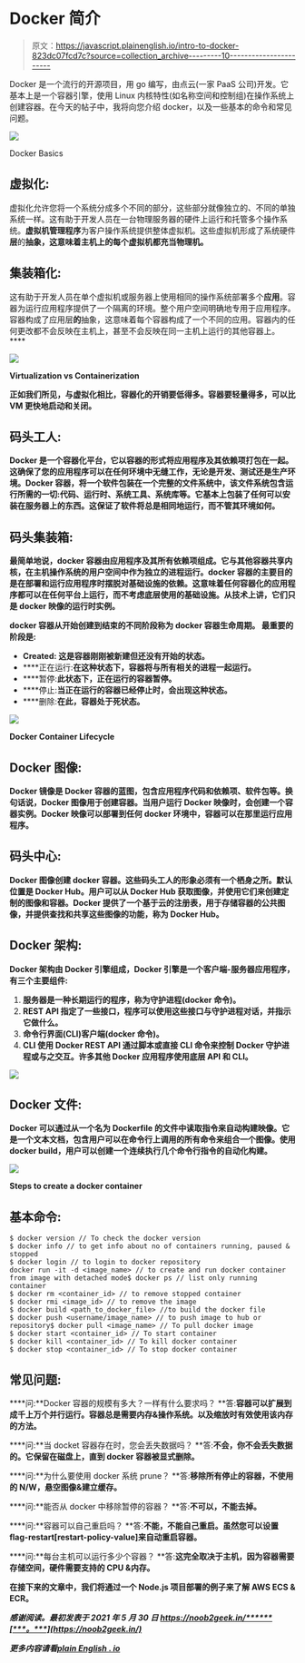# Docker 简介

> 原文：<https://javascript.plainenglish.io/intro-to-docker-823dc07fcd7c?source=collection_archive---------10----------------------->

Docker 是一个流行的开源项目，用 go 编写，由点云(一家 PaaS 公司)开发。它基本上是一个容器引擎，使用 Linux 内核特性(如名称空间和控制组)在操作系统上创建容器。在今天的帖子中，我将向您介绍 docker，以及一些基本的命令和常见问题。

![](img/980049124827c0eb18eeaf925887fa2a.png)

Docker Basics

## 虚拟化:

虚拟化允许您将一个系统分成多个不同的部分，这些部分就像独立的、不同的单独系统一样。这有助于开发人员在一台物理服务器的硬件上运行和托管多个操作系统。**虚拟机管理程序**为客户操作系统提供整体虚拟机。这些虚拟机形成了系统硬件 **层**的**抽象，这意味着主机上的每个虚拟机都充当物理机。**

## 集装箱化:

这有助于开发人员在单个虚拟机或服务器上使用相同的操作系统部署多个**应用**。容器为运行应用程序提供了一个隔离的环境。整个用户空间明确地专用于应用程序。容器构成了应用层**的**抽象，这意味着每个容器构成了一个不同的应用。容器内的任何更改都不会反映在主机上，甚至不会反映在同一主机上运行的其他容器上。****

**![](img/e0c7336a116b315491cb02dc8bfcc7fa.png)**

**Virtualization vs Containerization**

**正如我们所见，与虚拟化相比，容器化的开销要低得多。容器要轻量得多，可以比 VM 更快地启动和关闭。**

## **码头工人:**

**Docker 是一个容器化平台，它以容器的形式将应用程序及其依赖项打包在一起。这确保了您的应用程序可以在任何环境中无缝工作，无论是开发、测试还是生产环境。Docker 容器，将一个软件包装在一个完整的文件系统中，该文件系统包含运行所需的一切:代码、运行时、系统工具、系统库等。它基本上包装了任何可以安装在服务器上的东西。这保证了软件将总是相同地运行，而不管其环境如何。**

## **码头集装箱:**

**最简单地说，docker 容器由应用程序及其所有依赖项组成。它与其他容器共享内核，在主机操作系统的用户空间中作为独立的进程运行。docker 容器的主要目的是在部署和运行应用程序时摆脱对基础设施的依赖。这意味着任何容器化的应用程序都可以在任何平台上运行，而不考虑底层使用的基础设施。从技术上讲，它们只是 docker 映像的运行时实例。**

**docker 容器从开始创建到结束的不同阶段称为 docker 容器生命周期。
最重要的阶段是:**

*   ****Created:** 这是容器刚刚被新建但还没有开始的状态。**
*   ****正在运行:**在这种状态下，容器将与所有相关的进程一起运行。**
*   ****暂停:**此状态下，正在运行的容器暂停。**
*   ****停止:**当正在运行的容器已经停止时，会出现这种状态。**
*   ****删除:**在此，容器处于死状态。**

**![](img/a1c796c5956ec59e4ed602c38786c112.png)**

**Docker Container Lifecycle**

## **Docker 图像:**

**Docker 镜像是 Docker 容器的蓝图，包含应用程序代码和依赖项、软件包等。换句话说，Docker 图像用于创建容器。当用户运行 Docker 映像时，会创建一个容器实例。Docker 映像可以部署到任何 docker 环境中，容器可以在那里运行应用程序。**

## **码头中心:**

**Docker 图像创建 docker 容器。这些码头工人的形象必须有一个栖身之所。默认位置是 Docker Hub。用户可以从 Docker Hub 获取图像，并使用它们来创建定制的图像和容器。Docker 提供了一个基于云的注册表，用于存储容器的公共图像，并提供查找和共享这些图像的功能，称为 Docker Hub。**

## **Docker 架构:**

**Docker 架构由 Docker 引擎组成，Docker 引擎是一个客户端-服务器应用程序，有三个主要组件:**

1.  **服务器是一种长期运行的程序，称为守护进程(docker 命令)。**
2.  **REST API 指定了一些接口，程序可以使用这些接口与守护进程对话，并指示它做什么。**
3.  **命令行界面(CLI)客户端(docker 命令)。**
4.  **CLI 使用 Docker REST API 通过脚本或直接 CLI 命令来控制 Docker 守护进程或与之交互。许多其他 Docker 应用程序使用底层 API 和 CLI。**

**![](img/c41a43864cc4e0c04b04b02633a18dbc.png)**

## **Docker 文件:**

**Docker 可以通过从一个名为 Dockerfile 的文件中读取指令来自动构建映像。它是一个文本文档，包含用户可以在命令行上调用的所有命令来组合一个图像。使用 docker build，用户可以创建一个连续执行几个命令行指令的自动化构建。**

**![](img/85b6daa35c9ceebc70eaebb0b3a6c962.png)**

**Steps to create a docker container**

## **基本命令:**

```
$ docker version // To check the docker version
$ docker info // to get info about no of containers running, paused & stopped
$ docker login // to login to docker repository
docker run -it -d <image_name> // to create and run docker container from image with detached mode$ docker ps // list only running container
$ docker rm <container_id> // to remove stopped container
$ docker rmi <image_id> // to remove the image
$ docker build <path_to_docker_file> //to build the docker file
$ docker push <username/image_name> // to push image to hub or repository$ docker pull <image_name> // To pull docker image
$ docker start <container_id> // To start container
$ docker kill <container_id> // To kill docker container
$ docker stop <container_id> // To stop docker container
```

## **常见问题:**

****问:**Docker 容器的规模有多大？一样有什么要求吗？
**答:**容器可以扩展到成千上万个并行运行。容器总是需要内存&操作系统。以及缩放时有效使用该内存的方法。**

****问:**当 docket 容器存在时，您会丢失数据吗？
**答:**不会，你不会丢失数据的。它保留在磁盘上，直到 docker 容器被显式删除。**

****问:**为什么要使用 docker 系统 prune？
**答:**移除所有停止的容器，不使用的 N/W，悬空图像&建立缓存。**

****问:**能否从 docker 中移除暂停的容器？
**答:**不可以，不能去掉。**

****问:**容器可以自己重启吗？
**答:**不能，不能自己重启。虽然您可以设置 flag-restart[restart-policy-value]来自动重启容器。**

****问:**每台主机可以运行多少个容器？
**答:**这完全取决于主机，因为容器需要存储空间，硬件需要支持的 CPU &内存。**

**在接下来的文章中，我们将通过一个 Node.js 项目部署的例子来了解 AWS ECS & ECR。**

*****感谢阅读。最初发表于 2021 年 5 月 30 日 https://noob2geek.in/******[***。***](https://noob2geek.in/)*****

***更多内容请看*[*plain English . io*](http://plainenglish.io/)**